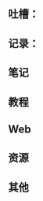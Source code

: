 ##  吐槽：
<lazyshow><column title='自定义域名📡' RecordTime='2025-2-2 16:30' src='word\自定义域名注意事项\自定义域名注意事项' overview='使用自定义域名后资源路径不一样'  status='已解决' delay='1' TagColor='var(--tag-gush-color)' ></column></lazyshow>
<lazyshow><column title='图片懒加载📷' RecordTime='2025-1-30 23:06' src='word\文档图片懒加载\文档图片懒加载' overview='文档img替换为懒加载img'  status='未解决' delay='1' TagColor='var(--tag-gush-color)'></column></lazyshow>

##  记录：
<lazyshow><column title='代码评价' RecordTime='' src='word\word1\word1' overview='使用刻薄的话锐评你的代码'  status='😂' delay='1' TagColor='var(--tag-life-color)'></column></lazyshow>
<lazyshow><column title='文档' RecordTime='' src='word\word2\word2' overview='文档概述'  status='📦' delay='1' TagColor='var(--tag-life-color)'></column></lazyshow>
<lazyshow><column title='文档' RecordTime='' src='word\word3\word3' overview='文档概述'  status='📦' delay='1' TagColor='var(--tag-life-color)'></column></lazyshow>

## 笔记
<lazyshow><column title='文档' RecordTime='' src='' overview='文档概述'  status='📦' delay='1' TagColor='var(--tag-note-color)'></column></lazyshow>
<lazyshow><column title='文档' RecordTime='' src='' overview='文档概述'  status='📦' delay='1' TagColor='var(--tag-note-color)'></column></lazyshow>
<lazyshow><column title='文档' RecordTime='' src='' overview='文档概述'  status='📦' delay='1' TagColor='var(--tag-note-color)'></column></lazyshow>


##  教程
<lazyshow><column title='文档' RecordTime='' src='' overview='文档概述'  status='📦' delay='1' TagColor='var(--tag-tutorial-color)'></column></lazyshow>
<lazyshow><column title='文档' RecordTime='' src='' overview='文档概述'  status='📦' delay='1' TagColor='var(--tag-tutorial-color)'></column></lazyshow>
<lazyshow><column title='文档' RecordTime='' src='' overview='文档概述'  status='📦' delay='1' TagColor='var(--tag-tutorial-color)'></column></lazyshow>


##  Web
<lazyshow><column title='文档' RecordTime='' src='' overview='文档概述'  status='📦' delay='1' TagColor='var(--tag-Web-color)'></column></lazyshow>
<lazyshow><column title='文档' RecordTime='' src='' overview='文档概述'  status='📦' delay='1' TagColor='var(--tag-Web-color)'></column></lazyshow>
<lazyshow><column title='文档' RecordTime='' src='' overview='文档概述'  status='📦' delay='1' TagColor='var(--tag-Web-color)'></column></lazyshow>

##  资源
<lazyshow><column title='文档' RecordTime='' src='' overview='文档概述'  status='📦' delay='1' TagColor='var(--tag-resource-color)'></column></lazyshow>
<lazyshow><column title='文档' RecordTime='' src='' overview='文档概述'  status='📦' delay='1' TagColor='var(--tag-resource-color)'></column></lazyshow>
<lazyshow><column title='文档' RecordTime='' src='' overview='文档概述'  status='📦' delay='1' TagColor='var(--tag-resource-color)'></column></lazyshow>

##  其他
<lazyshow><column title='文档' RecordTime='' src='' overview='文档概述'  status='📦' delay='1' TagColor='var(--tag-other-color)'></column></lazyshow>
<lazyshow><column title='文档' RecordTime='' src='' overview='文档概述'  status='📦' delay='1' TagColor='var(--tag-other-color)'></column></lazyshow>
<lazyshow><column title='文档' RecordTime='' src='' overview='文档概述'  status='📦' delay='1' TagColor='var(--tag-other-color)'></column></lazyshow>


<MouseEvent/>
